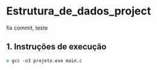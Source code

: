 # Estrutura_de_dados_project
fix commit, teste

## 1. Instruções de execução
```cmd
> gcc -o3 projeto.exe main.c
```